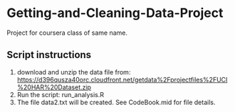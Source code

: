 # Getting-and-Cleaning-Data-Project
Project for coursera class of same name.

## Script instructions
1) download and unzip the data file from: https://d396qusza40orc.cloudfront.net/getdata%2Fprojectfiles%2FUCI%20HAR%20Dataset.zip
2) Run the script: run_analysis.R
3) The file data2.txt will be created. See CodeBook.mid for file details.

